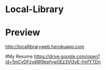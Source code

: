 # Local-Library

# Preview 
http://locallibraryweb.herokuapp.com

#My Resume
https://drive.google.com/open?id=1mCvDFzydW9epfyw0Ez3Vl3vE-fmfYTDn




